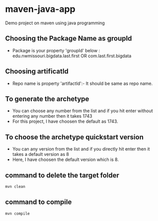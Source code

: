 # maven-java-app
Demo project on maven using java programming 

## Choosing the Package Name as groupId
- Package is your property 'groupId' below : edu.nwmissouri.bigdata.last.first OR com.last.first.bigdata
 
 ## Choosing artificatId
- Repo name is property 'artifactId':- It should be same as repo name.

## To generate the archetype
- You can choose any number from the list and if you hit enter without entering any number then it takes 1743
-  For this project, I have choosen the default as 1743.

## To choose the archetype quickstart version
- You can any version from the list and if you directly hit enter then it takes a default version as 8
- Here, I have choosen the default version which is 8.

## command to delete the target folder
```Powershell
mvn clean
```
## command to compile
```Powershell
mvn compile
```
